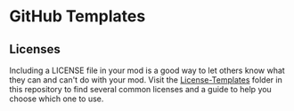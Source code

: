 # GitHub Templates

## Licenses

Including a LICENSE file in your mod is a good way to let others know what they can and can't do with your mod.  Visit the [License-Templates](License-Templates) folder in this repository to find several common licenses and a guide to help you choose which one to use.
